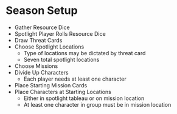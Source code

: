 # Season Setup

* Gather Resource Dice
* Spotlight Player Rolls Resource Dice
* Draw Threat Cards
* Choose Spotlight Locations
     * Type of locations may be dictated by threat card
     * Seven total spotlight locations
* Choose Missions
* Divide Up Characters
     * Each player needs at least one character
* Place Starting Mission Cards
* Place Characters at Starting Locations
     * Either in spotlight tableau or on mission location
     * At least one character in group must be in mission location